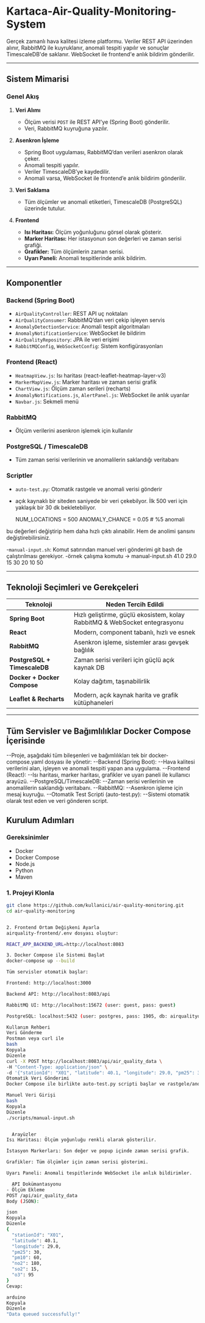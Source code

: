 # Kartaca-Air-Quality-Monitoring-System

Gerçek zamanlı hava kalitesi izleme platformu. Veriler REST API üzerinden alınır, RabbitMQ ile kuyruklanır,
 anomali tespiti yapılır ve sonuçlar TimescaleDB'de saklanır.
 WebSocket ile frontend'e anlık bildirim gönderilir.

---

##  Sistem Mimarisi

###  Genel Akış

1. **Veri Alımı**
   - Ölçüm verisi `POST` ile REST API'ye (Spring Boot) gönderilir.
   - Veri, RabbitMQ kuyruğuna yazılır.

2. **Asenkron İşleme**
   - Spring Boot uygulaması, RabbitMQ’dan verileri asenkron olarak çeker.
   - Anomali tespiti yapılır.
   - Veriler TimescaleDB’ye kaydedilir.
   - Anomali varsa, WebSocket ile frontend’e anlık bildirim gönderilir.

3. **Veri Saklama**
   - Tüm ölçümler ve anomali etiketleri, TimescaleDB (PostgreSQL) üzerinde tutulur.

4. **Frontend**
   - **Isı Haritası:** Ölçüm yoğunluğunu görsel olarak gösterir.
   - **Marker Haritası:** Her istasyonun son değerleri ve zaman serisi grafiği.
   - **Grafikler:** Tüm ölçümlerin zaman serisi.
   - **Uyarı Paneli:** Anomali tespitlerinde anlık bildirim.

---

##  Komponentler

###  Backend (Spring Boot)

- `AirQualityController`: REST API uç noktaları
- `AirQualityConsumer`: RabbitMQ’dan veri çekip işleyen servis
- `AnomalyDetectionService`: Anomali tespit algoritmaları
- `AnomalyNotificationService`: WebSocket ile bildirim
- `AirQualityRepository`: JPA ile veri erişimi
- `RabbitMQConfig`, `WebSocketConfig`: Sistem konfigürasyonları

###  Frontend (React)

- `HeatmapView.js`: Isı haritası (react-leaflet-heatmap-layer-v3)
- `MarkerMapView.js`: Marker haritası ve zaman serisi grafik
- `ChartView.js`: Ölçüm zaman serileri (recharts)
- `AnomalyNotifications.js`, `AlertPanel.js`: WebSocket ile anlık uyarılar
- `Navbar.js`: Sekmeli menü

###  RabbitMQ

- Ölçüm verilerini asenkron işlemek için kullanılır

###  PostgreSQL / TimescaleDB

- Tüm zaman serisi verilerinin ve anomalilerin saklandığı veritabanı

###  Scriptler

- `auto-test.py`: Otomatik rastgele ve anomali verisi gönderir
- açık kaynaklı bir siteden saniyede bir veri çekebilyor. İlk 500 veri için yaklaşık 
bir 30 dk bekletebiliyor. 

   NUM_LOCATIONS = 500
   ANOMALY_CHANCE = 0.05  # %5 anomali

bu değerleri değiştirip hem daha hızlı çıktı alınabilir. Hem de anolimi şansını değiştirebilirsiniz.

 -`manual-input.sh`: Komut satırından manuel veri gönderimi
  git bash de çalıştırılması gerekiyor.
 -örnek çalışma komutu -> manual-input.sh 41.0 29.0 15 30 20 10 50 

---

## Teknoloji Seçimleri ve Gerekçeleri

| Teknoloji | Neden Tercih Edildi |
|----------|---------------------|
| **Spring Boot** | Hızlı geliştirme, güçlü ekosistem, kolay RabbitMQ & WebSocket entegrasyonu |
| **React** | Modern, component tabanlı, hızlı ve esnek |
| **RabbitMQ** | Asenkron işleme, sistemler arası gevşek bağlılık |
| **PostgreSQL + TimescaleDB** | Zaman serisi verileri için güçlü açık kaynak DB |
| **Docker + Docker Compose** | Kolay dağıtım, taşınabilirlik |
| **Leaflet & Recharts** | Modern, açık kaynak harita ve grafik kütüphaneleri |

---


## Tüm Servisler ve Bağımlılıklar Docker Compose İçerisinde
--Proje, aşağıdaki tüm bileşenleri ve bağımlılıkları tek bir docker-compose.yaml dosyası ile yönetir:
--Backend (Spring Boot):
--Hava kalitesi verilerini alan, işleyen ve anomali tespiti yapan ana uygulama.
--Frontend (React):
--Isı haritası, marker haritası, grafikler ve uyarı paneli ile kullanıcı arayüzü.
--PostgreSQL/TimescaleDB:
--Zaman serisi verilerinin ve anomalilerin saklandığı veritabanı.
--RabbitMQ:
--Asenkron işleme için mesaj kuyruğu.
--Otomatik Test Scripti (auto-test.py):
--Sistemi otomatik olarak test eden ve veri gönderen script.

##  Kurulum Adımları

### Gereksinimler

- Docker
- Docker Compose
- Node.js
- Python
- Maven


### 1. Projeyi Klonla

```bash
git clone https://github.com/kullanici/air-quality-monitoring.git
cd air-quality-monitoring


2. Frontend Ortam Değişkeni Ayarla
airquality-frontend/.env dosyası oluştur:

REACT_APP_BACKEND_URL=http://localhost:8083

3. Docker Compose ile Sistemi Başlat
docker-compose up --build

Tüm servisler otomatik başlar:

Frontend: http://localhost:3000

Backend API: http://localhost:8083/api

RabbitMQ UI: http://localhost:15672 (user: guest, pass: guest)

PostgreSQL: localhost:5432 (user: postgres, pass: 1905, db: airqualitydb)

Kullanım Rehberi
Veri Gönderme
Postman veya curl ile
bash
Kopyala
Düzenle
curl -X POST http://localhost:8083/api/air_quality_data \
-H "Content-Type: application/json" \
-d '{"stationId": "X01", "latitude": 40.1, "longitude": 29.0, "pm25": 30, "pm10": 60, "no2": 180, "so2": 15, "o3": 95}'
Otomatik Veri Gönderimi
Docker Compose ile birlikte auto-test.py scripti başlar ve rastgele/anomali verisi gönderir.

Manuel Veri Girişi
bash
Kopyala
Düzenle
./scripts/manual-input.sh


  Arayüzler
Isı Haritası: Ölçüm yoğunluğu renkli olarak gösterilir.

İstasyon Markerları: Son değer ve popup içinde zaman serisi grafik.

Grafikler: Tüm ölçümler için zaman serisi gösterimi.

Uyarı Paneli: Anomali tespitlerinde WebSocket ile anlık bildirimler.

  API Dokümantasyonu
- Ölçüm Ekleme
POST /api/air_quality_data
Body (JSON):

json
Kopyala
Düzenle
{
  "stationId": "X01",
  "latitude": 40.1,
  "longitude": 29.0,
  "pm25": 30,
  "pm10": 60,
  "no2": 180,
  "so2": 15,
  "o3": 95
}
Cevap:

arduino
Kopyala
Düzenle
"Data queued successfully!"